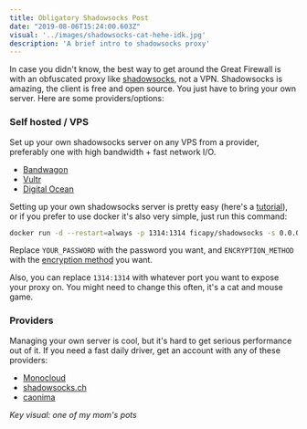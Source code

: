 ```yaml
---
title: Obligatory Shadowsocks Post
date: "2019-08-06T15:24:00.603Z"
visual: '../images/shadowsocks-cat-hehe-idk.jpg'
description: 'A brief intro to shadowsocks proxy'
---
```


In case you didn't know, the best way to get around the Great Firewall is with an obfuscated proxy like [shadowsocks](https://github.com/shadowsocks), not a VPN. Shadowsocks is amazing, the client is free and open source. You just have to bring your own server. Here are some providers/options:

### Self hosted / VPS
Set up your own shadowsocks server on any VPS from a provider, preferably one with high bandwidth + fast network I/O.
* [Bandwagon](https://bandwagonhost.com/)
* [Vultr](https://www.vultr.com/)
* [Digital Ocean](https://www.digitalocean.com/)

Setting up your own shadowsocks server is pretty easy (here's a [tutorial](https://www.tipsforchina.com/how-to-setup-a-fast-shadowsocks-server-on-vultr-vps-the-easy-way.html)), or if you prefer to use docker it's also very simple, just run this command:

```bash
docker run -d --restart=always -p 1314:1314 ficapy/shadowsocks -s 0.0.0.0 -p 1314 -k YOUR_PASSWORD -m ENCRYPTION_METHOD
```

Replace `YOUR_PASSWORD` with the password you want, and `ENCRYPTION_METHOD` with the [encryption method](https://shadowsocks.org/en/spec/Stream-Ciphers.html) you want.

Also, you can replace `1314:1314` with whatever port you want to expose your proxy on. You might need to change this often, it's a cat and mouse game.

### Providers
Managing your own server is cool, but it's hard to get serious performance out of it. If you need a fast daily driver, get an account with any of these providers:

* [Monocloud](https://www.monocloud.me/)
* [shadowsocks.ch](https://home.shadowsocks.ch/)
* [caonima](https://caonima.io/)

_Key visual: one of my mom's pots_